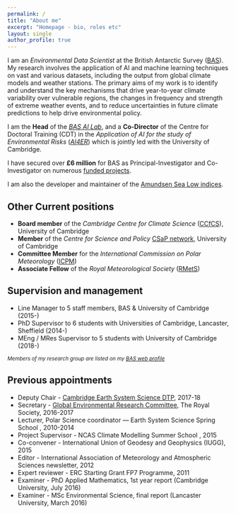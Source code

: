 ```yaml
---
permalink: /
title: "About me"
excerpt: "Homepage - bio, roles etc"
layout: single
author_profile: true
---
```


I am an _Environmental Data Scientist_ at the British Antarctic Survey ([BAS](http://www.bas.ac.uk)). My research involves the application of AI and machine learning techniques on vast and various datasets, including the output from global climate models and weather stations.  The primary aims of my work is to identify and understand the key mechanisms that drive year-to-year climate variability over vulnerable regions, the changes in frequency and strength of extreme weather events, and to reduce uncertainties in future climate predictions to help drive environmental policy. 

I am the **Head** of the [_BAS AI Lab_](http://www.bas.ac.uk/ai), and a **Co-Director** of the Centre for Doctoral Training (CDT) in the _Application of AI for the study of Environmental Risks_ ([_AI4ER_](https://ai4er-cdt.esc.cam.ac.uk/)) which is jointly led with the University of Cambridge. 

I have secured over **£6 million** for BAS as Principal-Investigator and Co-Investigator on numerous [funded projects](/projects).

I am also the developer and maintainer of the [Amundsen Sea Low indices](/asl_index).

## Other Current positions
* **Board member** of the _Cambridge Centre for Climate Science_ ([CCfCS](https://www.climatescience.cam.ac.uk/)), University of Cambridge
* **Member** of the _Centre for Science and Policy_ [CSaP network](http://www.csap.cam.ac.uk/about-csap/people/our-network/), University of Cambridge
* **Committee Member** for the _International Commission on Polar Meteorology_ ([ICPM](http://www.icpm-iamas.aq/))
* **Associate Fellow** of the _Royal Meteorological Society_ ([RMetS](https://www.rmets.org/))

## Supervision and management
* Line Manager to 5 staff members, BAS & University of Cambridge (2015-)
* PhD Supervisor to 6 students with Universities of Cambridge, Lancaster, Sheffield (2014-)
* MEng / MRes Supervisor to 5 students with University of Cambridge (2018-)

<sub>_Members of my research group are listed on my [BAS web profile](https://www.bas.ac.uk/profile/jask/)_</sub>

## Previous appointments
* Deputy Chair - [Cambridge Earth System Science DTP](http://essdtp.esc.cam.ac.uk/), 2017-18 
* Secretary - [Global Environmental Research Committee](https://royalsociety.org/topics-policy/energy-environment-climate/global-environmental-research-committee/), The Royal Society, 2016-2017
* Lecturer, Polar Science coordinator — Earth System Science Spring School , 2010-2014
* Project Supervisor - NCAS Climate Modelling Summer School , 2015
* Co-convener - International Union of Geodesy and Geophysics (IUGG), 2015
* Editor - International Association of Meteorology and Atmospheric Sciences newsletter, 2012
* Expert reviewer - ERC Starting Grant FP7 Programme, 2011
* Examiner - PhD Applied Mathematics, 1st year report (Cambridge University, July 2016)
* Examiner - MSc Environmental Science, final report (Lancaster University, March 2016)